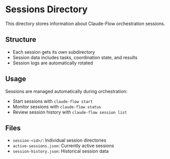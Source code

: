 # Sessions Directory

This directory stores information about Claude-Flow orchestration sessions.

## Structure
- Each session gets its own subdirectory
- Session data includes tasks, coordination state, and results
- Session logs are automatically rotated

## Usage
Sessions are managed automatically during orchestration:
- Start sessions with `claude-flow start`
- Monitor sessions with `claude-flow status`
- Review session history with `claude-flow session list`

## Files
- `session-<id>/`: Individual session directories
- `active-sessions.json`: Currently active sessions
- `session-history.json`: Historical session data
